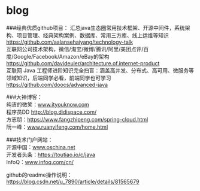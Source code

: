 # blog

###经典优质github项目： 
汇总java生态圈常用技术框架、开源中间件，系统架构、项目管理、经典架构案例、数据库、常用三方库、线上运维等知识  
https://github.com/aalansehaiyang/technology-talk  
互联网公司技术架构，微信/淘宝/微博/腾讯/阿里/美团点评/百度/Google/Facebook/Amazon/eBay的架构  
https://github.com/davideuler/architecture.of.internet-product  
互联网 Java 工程师进阶知识完全扫盲：涵盖高并发、分布式、高可用、微服务等领域知识，后端同学必看，前端同学也可学习  
https://github.com/doocs/advanced-java

###大神博客：  
纯洁的微笑：www.ityouknow.com  
程序员DD http://blog.didispace.com/  
方志朋：https://www.fangzhipeng.com/spring-cloud.html  
阮一峰：www.ruanyifeng.com/home.html

###技术门户网站：  
开源中国：www.oschina.net  
开发者头条：https://toutiao.io/c/java  
InfoQ：www.infoq.com/cn/  


github的readme操作说明：https://blog.csdn.net/u_7890/article/details/81565679
